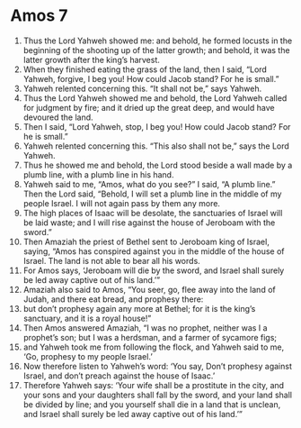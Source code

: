 ﻿
# Amos 7
1. Thus the Lord Yahweh showed me: and behold, he formed locusts in the beginning of the shooting up of the latter growth; and behold, it was the latter growth after the king’s harvest. 
2. When they finished eating the grass of the land, then I said, “Lord Yahweh, forgive, I beg you! How could Jacob stand? For he is small.” 
3. Yahweh relented concerning this. “It shall not be,” says Yahweh. 
4. Thus the Lord Yahweh showed me and behold, the Lord Yahweh called for judgment by fire; and it dried up the great deep, and would have devoured the land. 
5. Then I said, “Lord Yahweh, stop, I beg you! How could Jacob stand? For he is small.” 
6. Yahweh relented concerning this. “This also shall not be,” says the Lord Yahweh. 
7. Thus he showed me and behold, the Lord stood beside a wall made by a plumb line, with a plumb line in his hand. 
8. Yahweh said to me, “Amos, what do you see?” I said, “A plumb line.” Then the Lord said, “Behold, I will set a plumb line in the middle of my people Israel. I will not again pass by them any more. 
9. The high places of Isaac will be desolate, the sanctuaries of Israel will be laid waste; and I will rise against the house of Jeroboam with the sword.” 
10. Then Amaziah the priest of Bethel sent to Jeroboam king of Israel, saying, “Amos has conspired against you in the middle of the house of Israel. The land is not able to bear all his words. 
11. For Amos says, ‘Jeroboam will die by the sword, and Israel shall surely be led away captive out of his land.’” 
12. Amaziah also said to Amos, “You seer, go, flee away into the land of Judah, and there eat bread, and prophesy there: 
13. but don’t prophesy again any more at Bethel; for it is the king’s sanctuary, and it is a royal house!” 
14. Then Amos answered Amaziah, “I was no prophet, neither was I a prophet’s son; but I was a herdsman, and a farmer of sycamore figs; 
15. and Yahweh took me from following the flock, and Yahweh said to me, ‘Go, prophesy to my people Israel.’ 
16. Now therefore listen to Yahweh’s word: ‘You say, Don’t prophesy against Israel, and don’t preach against the house of Isaac.’ 
17. Therefore Yahweh says: ‘Your wife shall be a prostitute in the city, and your sons and your daughters shall fall by the sword, and your land shall be divided by line; and you yourself shall die in a land that is unclean, and Israel shall surely be led away captive out of his land.’” 
